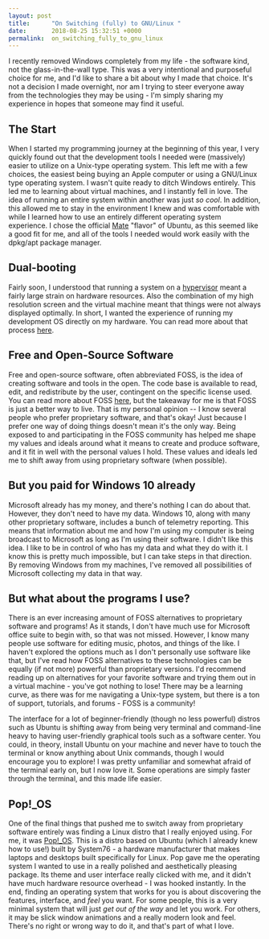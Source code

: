 ```yaml
---
layout: post
title:      "On Switching (fully) to GNU/Linux "
date:       2018-08-25 15:32:51 +0000
permalink:  on_switching_fully_to_gnu_linux
---
```


 
I recently removed Windows completely from my life - the software kind, not the glass-in-the-wall type. This was a very intentional and purposeful choice for me, and I'd like to share a bit about why I made that choice. It's not a decision I made overnight, nor am I trying to steer everyone away from the technologies they may be using - I'm simply sharing my experience in hopes that someone may find it useful.  
 
## The Start 
 
When I started my programming journey at the beginning of this year, I very quickly found out that the development tools I needed were (massively) easier to utilize on a Unix-type operating system. This left me with a few choices, the easiest being buying an Apple computer or using a GNU/Linux type operating system. I wasn't quite ready to ditch Windows entirely. This led me to  learning about virtual machines, and I instantly fell in love. The idea of running an entire system within another was just _so cool_. In addition, this allowed me to stay in the environment I knew and was comfortable with while I learned how to use an entirely different operating system experience. I chose the official [Mate](https://ubuntu-mate.org/) "flavor" of Ubuntu, as this seemed like a good fit for me, and all of the tools I needed would work easily with the dpkg/apt package manager.  
 
## Dual-booting 
 
Fairly soon, I understood that running a system on a [hypervisor](https://www.networkworld.com/article/3243262/virtualization/what-is-a-hypervisor.html) meant a fairly large strain on hardware resources. Also the combination of my high resolution screen and the virtual machine meant that things were not always displayed optimally. In short, I wanted the experience of running my development OS directly on my hardware. You can read more about that process [here](http://aspenj.com/linux_on_modern_laptops).  
 
## Free and Open-Source Software 
 
Free and open-source software, often abbreviated FOSS, is the idea of creating software and tools in the open. The code base is available to read, edit, and redistribute by the user, contingent on the specific license used. You can read more about FOSS [here](https://en.wikipedia.org/wiki/Free_and_open-source_software), but the takeaway for me is that FOSS is just a better way to live. That is my personal opinion -- I know several people who prefer proprietary software, and that's okay! Just because I prefer one way of doing things doesn't mean it's the only way. Being exposed to and participating in the FOSS community has helped me shape my values and ideals around what it means to create and produce software, and it fit in well with the personal values I hold. These values and ideals led me to shift away from using proprietary software (when possible).
 
## But you paid for Windows 10 already 
 
Microsoft already has my money, and there's nothing I can do about that. However, they don't need to have my data. Windows 10, along with many other proprietary software, includes a bunch of telemetry reporting. This means that information about me and how I'm using my computer is being broadcast to Microsoft as long as I'm using their software. I didn't like this idea. I like to be in control of who has my data and what they do with it. I know this is pretty much impossible, but I can take steps in that direction. By removing Windows from my machines, I've removed all possibilities of Microsoft collecting my data in that way.  
 
## But what about the programs I use? 
 
There is an ever increasing amount of FOSS alternatives to proprietary software and programs! As it stands, I don't have much use for Microsoft office suite to begin with, so that was not missed. However, I know many people use software for editing music, photos, and things of the like. I haven't explored the options much as I don't personally use software like that, but I've read how FOSS alternatives to these technologies can be equally (if not more) powerful than proprietary versions. I'd recommend reading up on alternatives for your favorite software and trying them out in a virtual machine - you've got nothing to lose! There may be a learning curve, as there was for me navigating a Unix-type system, but there is a ton of support, tutorials, and forums - FOSS is a community!  
 
The interface for a lot of beginner-friendly (though no less powerful) distros such as Ubuntu is shifting away from being very terminal and command-line heavy to having user-friendly graphical tools such as a software center. You could, in theory, install Ubuntu on your machine and never have to touch the terminal or know anything about Unix commands, though I would encourage you to explore! I was pretty unfamiliar and somewhat afraid of the terminal early on, but I now love it. Some operations are simply faster through the terminal, and this made life easier.   
 
## Pop!\_OS 
 
One of the final things that pushed me to switch away from proprietary software entirely was finding a Linux distro that I really enjoyed using. For me, it was [Pop!\_OS](https://system76.com/pop). This is a distro based on Ubuntu (which I already knew how to use!) built by System76 - a hardware manufacturer that makes laptops and desktops built specifically for Linux. Pop gave me the operating system I wanted to use in a really polished and aesthetically pleasing package. Its theme and user interface really clicked with me, and it didn't have much hardware resource overhead -  I was hooked instantly. In the end, finding an operating system that works for you is about discovering the features, interface, and _feel_ you want. For some people, this is a very minimal system that will just _get out of the way_ and let you work. For others, it may be slick window animations and a really modern look and feel. There's no right or wrong way to do it, and that's part of what I love.
 

